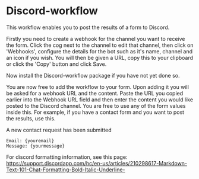 # Discord-workflow

This workflow enables you to post the results of a form to Discord.

Firstly you need to create a webhook for the channel you want to receive the form. Click the cog next to the channel to edit that channel, then click on 'Webhooks', configure the details for the bot such as it's name, channel and an icon if you wish. 
You will then be given a URL, copy this to your clipboard or click the 'Copy' button and click Save.

Now install the Discord-workflow package if you have not yet done so. 

You are now free to add the workflow to your form. Upon adding it you will be asked for a webhook URL and the content. Paste the URL you copied earlier into the Webhook URL field and then enter the content you would like posted to the Discord channel. You are free to use any of the form values inside this. For example, if you have a contact form and you want to post the results, use this.

A new contact request has been submitted
```Name: {yourname}
Email: {youremail}
Message: {yourmessage}
```

For discord formatting information, see this page:
https://support.discordapp.com/hc/en-us/articles/210298617-Markdown-Text-101-Chat-Formatting-Bold-Italic-Underline-
